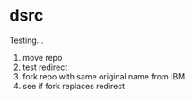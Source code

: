 # dsrc

Testing...

1. move repo
1. test redirect
1. fork repo with same original name from IBM
1. see if fork replaces redirect

